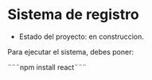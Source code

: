 <h1>Sistema de registro</h1>

- Estado del proyecto: en construccion.

Para ejecutar el sistema, debes poner:

¨¨¨npm install react¨¨¨
